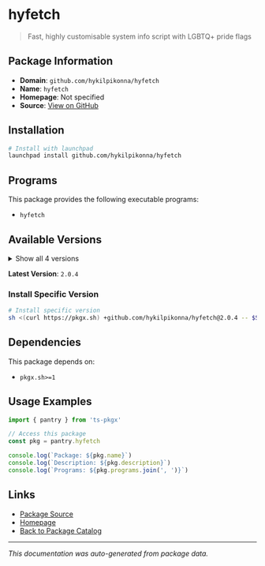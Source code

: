 # hyfetch

> Fast, highly customisable system info script with LGBTQ+ pride flags

## Package Information

- **Domain**: `github.com/hykilpikonna/hyfetch`
- **Name**: `hyfetch`
- **Homepage**: Not specified
- **Source**: [View on GitHub](https://github.com/pkgxdev/pantry/tree/main/projects/github.com/hykilpikonna/hyfetch/package.yml)

## Installation

```bash
# Install with launchpad
launchpad install github.com/hykilpikonna/hyfetch
```

## Programs

This package provides the following executable programs:

- `hyfetch`

## Available Versions

<details>
<summary>Show all 4 versions</summary>

- `2.0.4`, `2.0.2`, `1.99.0`, `1.4.11`

</details>

**Latest Version**: `2.0.4`

### Install Specific Version

```bash
# Install specific version
sh <(curl https://pkgx.sh) +github.com/hykilpikonna/hyfetch@2.0.4 -- $SHELL -i
```

## Dependencies

This package depends on:

- `pkgx.sh>=1`

## Usage Examples

```typescript
import { pantry } from 'ts-pkgx'

// Access this package
const pkg = pantry.hyfetch

console.log(`Package: ${pkg.name}`)
console.log(`Description: ${pkg.description}`)
console.log(`Programs: ${pkg.programs.join(', ')}`)
```

## Links

- [Package Source](https://github.com/pkgxdev/pantry/tree/main/projects/github.com/hykilpikonna/hyfetch/package.yml)
- [Homepage](#)
- [Back to Package Catalog](../../../package-catalog.md)

---

*This documentation was auto-generated from package data.*
